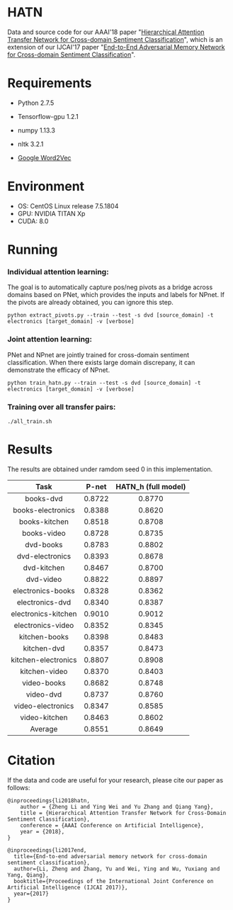 # HATN

Data and source code for our AAAI'18 paper "[Hierarchical Attention Transfer Network for Cross-domain Sentiment Classification](https://www.aaai.org/ocs/index.php/AAAI/AAAI18/paper/view/16873/16149)", which is an extension of our IJCAI'17 paper "[End-to-End Adversarial Memory Network for Cross-domain Sentiment Classification](https://www.ijcai.org/proceedings/2017/0311.pdf)". 

# Requirements
+ Python 2.7.5

+ Tensorflow-gpu 1.2.1

+ numpy 1.13.3

+ nltk 3.2.1 

+ [Google Word2Vec](https://code.google.com/archive/p/word2vec/)

# Environment
+ OS: CentOS Linux release 7.5.1804
+ GPU: NVIDIA TITAN Xp
+ CUDA: 8.0

# Running

### Individual attention learning: 
The goal is to automatically capture pos/neg pivots as a bridge across domains based on PNet, which provides the inputs and labels for NPnet. If the pivots are already obtained, you can ignore this step.

```
python extract_pivots.py --train --test -s dvd [source_domain] -t electronics [target_domain] -v [verbose]
```
### Joint attention learning:
PNet and NPnet are jointly trained for cross-domain sentiment classification. When there exists large domain discrepany, it can demonstrate the efficacy of NPnet.

```
python train_hatn.py --train --test -s dvd [source_domain] -t electronics [target_domain] -v [verbose]
```
### Training over all transfer pairs:
```
./all_train.sh
```

# Results

The results are obtained under ramdom seed 0 in this implementation.


| Task  | P-net  | HATN_h (full model) |
 :-: | :-: | :-:
| books-dvd           | 0.8722 | 0.8770 |
| books-electronics   | 0.8388 | 0.8620 |
| books-kitchen       | 0.8518 | 0.8708 |
| books-video         | 0.8728 | 0.8735 |
| dvd-books           | 0.8783 | 0.8802 |
| dvd-electronics     | 0.8393 | 0.8678 |
| dvd-kitchen         | 0.8467 | 0.8700 |
| dvd-video           | 0.8822 | 0.8897 |
| electronics-books   | 0.8328 | 0.8362 |
| electronics-dvd     | 0.8340 | 0.8387 |
| electronics-kitchen | 0.9010 | 0.9012 |
| electronics-video   | 0.8352 | 0.8345 |
| kitchen-books       | 0.8398 | 0.8483 |
| kitchen-dvd         | 0.8357 | 0.8473 |
| kitchen-electronics | 0.8807 | 0.8908 |
| kitchen-video       | 0.8370 | 0.8403 |
| video-books         | 0.8682 | 0.8748 |
| video-dvd           | 0.8737 | 0.8760 |
| video-electronics   | 0.8347 | 0.8585 |
| video-kitchen       | 0.8463 | 0.8602 |
| Average		         | 0.8551 | 0.8649 |


# Citation

If the data and code are useful for your research, please cite our paper as follows:

```
@inproceedings{li2018hatn,
	author = {Zheng Li and Ying Wei and Yu Zhang and Qiang Yang},
	title = {Hierarchical Attention Transfer Network for Cross-Domain Sentiment Classification},
	conference = {AAAI Conference on Artificial Intelligence},
	year = {2018},
}
```

```
@inproceedings{li2017end,
  title={End-to-end adversarial memory network for cross-domain sentiment classification},
  author={Li, Zheng and Zhang, Yu and Wei, Ying and Wu, Yuxiang and Yang, Qiang},
  booktitle={Proceedings of the International Joint Conference on Artificial Intelligence (IJCAI 2017)},
  year={2017}
}
```
